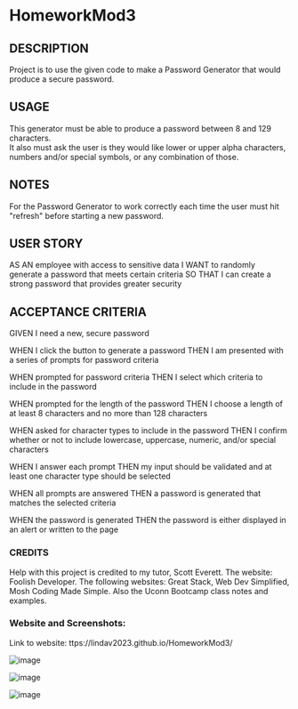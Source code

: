 # HomeworkMod3

## DESCRIPTION
Project is to use the given code to make a Password Generator that would produce a secure password.  

## USAGE
This generator must be able to produce a password between 8 and 129 characters.  
It also must ask the user is they would like lower or upper alpha characters, numbers and/or special symbols, or any combination of those.

## NOTES
For the Password Generator to work correctly each time the user must hit "refresh" before starting a new password.

## USER STORY

AS AN employee with access to sensitive data
I WANT to randomly generate a password that meets certain criteria
SO THAT I can create a strong password that provides greater security

## ACCEPTANCE CRITERIA

GIVEN I need a new, secure password

WHEN I click the button to generate a password
THEN I am presented with a series of prompts for password criteria

WHEN prompted for password criteria
THEN I select which criteria to include in the password

WHEN prompted for the length of the password
THEN I choose a length of at least 8 characters and no more than 128 characters

WHEN asked for character types to include in the password
THEN I confirm whether or not to include lowercase, uppercase, numeric, and/or special characters

WHEN I answer each prompt
THEN my input should be validated and at least one character type should be selected

WHEN all prompts are answered
THEN a password is generated that matches the selected criteria

WHEN the password is generated
THEN the password is either displayed in an alert or written to the page

### CREDITS
Help with this project is credited to my tutor, Scott Everett. The website: Foolish Developer.
The following websites: Great Stack, Web Dev Simplified, Mosh Coding Made Simple.
Also the Uconn Bootcamp class notes and examples.

### Website and Screenshots:

Link to website: ttps://lindav2023.github.io/HomeworkMod3/


![image](https://github.com/LindaV2023/HomeworkMod3/assets/127782990/4aa1d2ae-ba3c-49c1-8c5f-6063e2f08d2f)

![image](https://github.com/LindaV2023/HomeworkMod3/assets/127782990/a11ed5ca-a8ef-4e31-bf64-55f6e4f6dbec)

![image](https://github.com/LindaV2023/HomeworkMod3/assets/127782990/592f2c7d-48db-4c1b-ba9b-50d6c8810d60)












